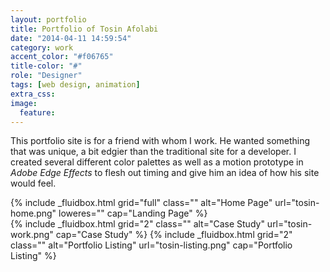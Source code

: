 ```yaml
---
layout: portfolio
title: Portfolio of Tosin Afolabi
date: "2014-04-11 14:59:54"
category: work
accent_color: "#f06765"
title-color: "#"
role: "Designer"
tags: [web design, animation]
extra_css:
image:
  feature:
---
```



This portfolio site is for a friend with whom I work. He wanted something that was unique, a bit edgier than the traditional site for a developer. I created several different color palettes as well as a motion prototype in *Adobe Edge Effects* to flesh out timing and give him an idea of how his site would feel. 

<div>
{% include _fluidbox.html grid="full" class="" alt="Home Page" url="tosin-home.png" loweres="" cap="Landing Page" %}
</div>

<div>
{% include _fluidbox.html grid="2" class="" alt="Case Study" url="tosin-work.png" cap="Case Study" %}
{% include _fluidbox.html grid="2" class="" alt="Portfolio Listing" url="tosin-listing.png" cap="Portfolio Listing" %}
</div>
